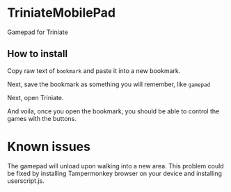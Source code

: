# TriniateMobilePad
Gamepad for Triniate

## How to install

Copy raw text of `bookmark` and paste it into a new bookmark.

Next, save the bookmark as something you will remember, like `gamepad`

Next, open Triniate.

And voila, once you open the bookmark, you should be able to control the games with the buttons.

# Known issues

The gamepad will unload upon walking into a new area. This problem could be fixed by installing Tampermonkey browser on your device and installing userscript.js.
